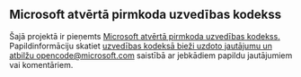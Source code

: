 ## <a name="microsoft-open-source-code-of-conduct"></a>Microsoft atvērtā pirmkoda uzvedības kodekss
Šajā projektā ir pieņemts [Microsoft atvērtā pirmkoda uzvedības kodekss.](https://opensource.microsoft.com/codeofconduct/)
Papildinformāciju skatiet [uzvedības kodeksā bieži uzdoto jautājumu un](https://opensource.microsoft.com/codeofconduct/faq/) [atbilžu opencode@microsoft.com](mailto:opencode@microsoft.com) saistībā ar jebkādiem papildu jautājumiem vai komentāriem.